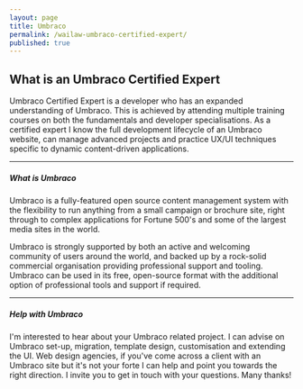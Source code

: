 ```yaml
---
layout: page
title: Umbraco
permalink: /wailaw-umbraco-certified-expert/
published: true
---
```


## What is an Umbraco Certified Expert

Umbraco Certified Expert is a developer who has an expanded understanding of Umbraco. This is achieved by attending multiple training courses on both the fundamentals and developer specialisations. As a certified expert I know the full development lifecycle of an Umbraco website, can manage advanced projects and practice UX/UI techniques specific to dynamic content-driven applications.

---

##### What is Umbraco

Umbraco is a fully-featured open source content management system with the flexibility to run anything from a small campaign or brochure site, right through to complex applications for Fortune 500's and some of the largest media sites in the world.

Umbraco is strongly supported by both an active and welcoming community of users around the world, and backed up by a rock-solid commercial organisation providing professional support and tooling. Umbraco can be used in its free, open-source format with the additional option of professional tools and support if required.

---

##### Help with Umbraco

I'm interested to hear about your Umbraco related project.  I can advise on Umbraco set-up, migration, template design, customisation and extending the UI.  Web design agencies, if you've come across a client with an Umbraco site but it's not your forte I can help and point you towards the right direction.  I invite you to get in touch with your questions.  Many thanks!
